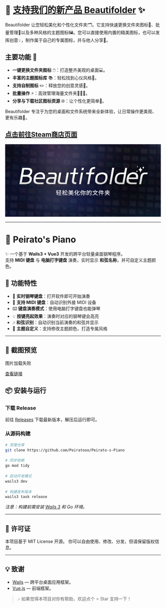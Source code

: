 

# 💖 [支持我们的新产品 Beautifolder](https://store.steampowered.com/app/3948380/Beautifolder/) ✨

Beautifolder 让您轻松美化和个性化文件夹🗂️。它支持快速更换文件夹图标🎨、批量管理📂以及多种风格的主题图标🖼️。您可以直接使用内置的精美图标，也可以发挥创意💡，制作属于自己的专属图标，并与他人分享🌟。

## 主要功能 🚀

- **一键更换文件夹图标** 🖱️：打造整齐美观的桌面💻。  
- **丰富的主题图标库** 📚：轻松找到心仪风格🎯。  
- **支持自制图标** ✏️：释放您的创意灵感🌈。  
- **批量操作** ⚡：高效管理海量文件夹📂📂📂。  
- **分享与下载社区图标资源** 🌐：让个性化更简单💖。  

Beautifolder 专注于为您的桌面和文件系统带来全新体验，让日常操作更美观、更有乐趣🎉。

## [点击前往Steam商店页面](https://store.steampowered.com/app/3948380/Beautifolder/)

[<img src="./beautifolder.png" style="zoom: 67%;" />](https://store.steampowered.com/app/3948380/Beautifolder/)

---

# 🎹 Peirato's Piano

✨ 一个基于 **Wails3 + Vue3** 开发的跨平台轻量桌面钢琴程序。  
支持 **MIDI 键盘** 与 **电脑打字键盘** 演奏，实时显示 **和弦名称**，并可自定义主题颜色。  

## 📖 功能特性

- 🎼 **实时钢琴键盘**：打开软件即可开始演奏  
- 🎹 **支持 MIDI 键盘**：自动识别外接 MIDI 设备  
- ⌨️ **键盘演奏模式**：使用电脑打字键盘也能弹琴  
- 💡 **按键亮起效果**：演奏时对应的钢琴键会高亮  
- 🎶 **和弦识别**：自动识别当前演奏的和弦并显示  
- 🎨 **主题自定义**：支持修改主题颜色，打造专属风格  

---

## 📸 截图预览

图片加载失败

[查看链接](./PixPin_2025-06-06_01-42-06.png)

## 📦 安装与运行

### 下载 Release
前往 [Releases](https://github.com/Peiratooo/Peirato-s-Piano/releases/tag/1.1.6) 下载最新版本，解压后运行即可。

### 从源码构建
```bash
# 克隆仓库
git clone https://github.com/Peiratooo/Peirato-s-Piano

# 同步依赖
go mod tidy

# 启动开发模式
wails3 dev

# 构建发布版本
wails3 task release
```

*注意：构建前需安装 [Wails 3](https://wails.io/) 和 Go 环境。*

---

## 📜 许可证

本项目基于 MIT License 开源。
你可以自由使用、修改、分发，但请保留版权信息。

------

## 💡 致谢

- [Wails](https://wails.io/) — 跨平台桌面应用框架。
- [Vue.js](https://vuejs.org/) — 前端框架。

> 🎶 如果觉得本项目对你有帮助，欢迎点个 ⭐ Star 支持一下！